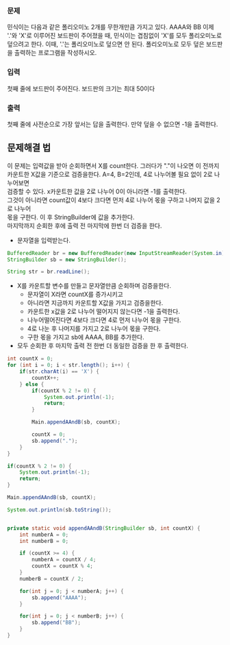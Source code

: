 ### 문제
민식이는 다음과 같은 폴리오미노 2개를 무한개만큼 가지고 있다. AAAA와 BB
이제 '.'와 'X'로 이루어진 보드판이 주어졌을 때, 민식이는 겹침없이 'X'를 모두 폴리오미노로 덮으려고 한다. 이때, '.'는 폴리오미노로 덮으면 안 된다.
폴리오미노로 모두 덮은 보드판을 출력하는 프로그램을 작성하시오.

### 입력
첫째 줄에 보드판이 주어진다. 보드판의 크기는 최대 50이다   

### 출력
첫째 줄에 사전순으로 가장 앞서는 답을 출력한다. 만약 덮을 수 없으면 -1을 출력한다.   


## 문제해결 법
이 문제는 입력값을 받아 순회하면서 X를 count한다. 그러다가 "."이 나오면 이 전까지   
카운트한 X값을 기준으로 검증을한다. A=4, B=2인데, 4로 나누어볼 필요 없이 2로 나누어보면   
검증할 수 있다. x카운트한 값을 2로 나누어 0이 아니라면 -1를 출력한다.   
그것이 아니라면 count값이 4보다 크다면 먼저 4로 나누어 몫을 구하고 나머지 값을 2로 나누어     
몫을 구한다. 이 후 StringBuilder에 값을 추가한다.   
마지막까지 순회한 후에 출력 전 마지막에 한번 더 검증을 한다.    

- 문자열을 입력받는다.
```java
BufferedReader br = new BufferedReader(new InputStreamReader(System.in));
StringBuilder sb = new StringBuilder();

String str = br.readLine();
```
- X를 카운트할 변수를 만들고 문자열만큼 순회하며 검증을한다.
  - 문자열이 X라면 countX를 증가시키고
  - 아니라면 지금까지 카운트할 X값을 가지고 검증을한다.
  - 카운트한 x값을 2로 나누어 떨어지지 않는다면 -1을 출력한다.
  - 나누어떨어진다면 4보다 크다면 4로 먼저 나누어 몫을 구한다.
  - 4로 나눈 후 나머지를 가지고 2로 나누어 몫을 구한다.
  - 구한 몫을 가지고 sb에 AAAA, BB를 추가한다.
- 모두 순회한 후 마지막 출력 전 한번 더 동일한 검증을 한 후 출력한다.
```java
int countX = 0;
for (int i = 0; i < str.length(); i++) {
    if(str.charAt(i) == 'X') {
        countX++;
    } else {
        if(countX % 2 != 0) {
            System.out.println(-1);
            return;
        }

        Main.appendAAndB(sb, countX);

        countX = 0;
        sb.append(".");
    }
}

if(countX % 2 != 0) {
    System.out.println(-1);
    return;
}

Main.appendAAndB(sb, countX);

System.out.println(sb.toString());


private static void appendAAndB(StringBuilder sb, int countX) {
    int numberA = 0;
    int numberB = 0;

    if (countX >= 4) {
        numberA = countX / 4;
        countX = countX % 4;
    }
    numberB = countX / 2;

    for(int j = 0; j < numberA; j++) {
        sb.append("AAAA");
    }

    for(int j = 0; j < numberB; j++) {
        sb.append("BB");
    }
}
```